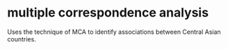 # multiple correspondence analysis
Uses the technique of MCA to identify associations between Central Asian countries. 